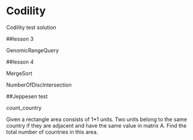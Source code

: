 # Codility
Codility test solution

##lesson 3
<p>GenomicRangeQuery</p>

##lesson 4
<p>MergeSort</P>
<p>NumberOfDiscIntersection</p>

##Jeppesen test
<p>count_country</p>
<p>Given a rectangle area consists of 1*1 units. Two units belong to the same country if they are adjacent and have the same value in matrix A.
Find the total number of countries in this area.</P>
